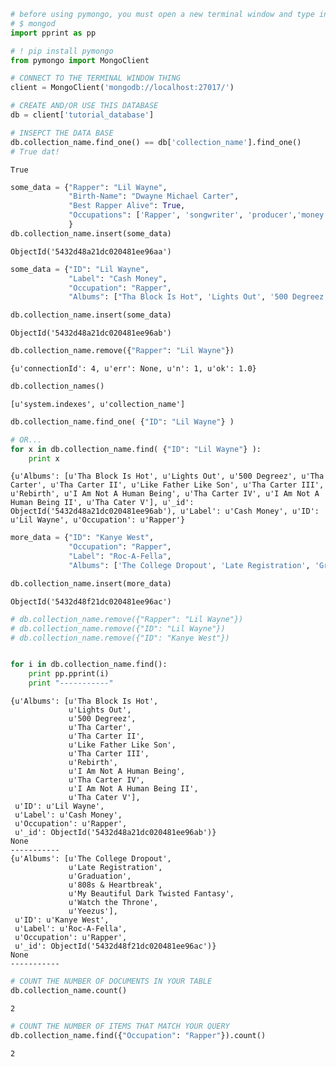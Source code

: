 

```python
# before using pymongo, you must open a new terminal window and type in 
# $ mongod
import pprint as pp
```


```python
# ! pip install pymongo
from pymongo import MongoClient

# CONNECT TO THE TERMINAL WINDOW THING
client = MongoClient('mongodb://localhost:27017/')

# CREATE AND/OR USE THIS DATABASE
db = client['tutorial_database']

# INSEPCT THE DATA BASE
db.collection_name.find_one() == db['collection_name'].find_one()
# True dat!
```




    True




```python
some_data = {"Rapper": "Lil Wayne",
             "Birth-Name": "Dwayne Michael Carter",
             "Best Rapper Alive": True,
             "Occupations": ['Rapper', 'songwriter', 'producer','money getter', 'player'] 
             } 
db.collection_name.insert(some_data)
```




    ObjectId('5432d48a21dc020481ee96aa')




```python
some_data = {"ID": "Lil Wayne",
             "Label": "Cash Money",
             "Occupation": "Rapper",
             "Albums": ["Tha Block Is Hot", 'Lights Out', '500 Degreez', 'Tha Carter', 'Tha Carter II', 'Like Father Like Son', 'Tha Carter III', 'Rebirth', 'I Am Not A Human Being', 'Tha Carter IV', 'I Am Not A Human Being II', 'Tha Cater V'] }

db.collection_name.insert(some_data)
```




    ObjectId('5432d48a21dc020481ee96ab')




```python
db.collection_name.remove({"Rapper": "Lil Wayne"})
```




    {u'connectionId': 4, u'err': None, u'n': 1, u'ok': 1.0}




```python
db.collection_names()
```




    [u'system.indexes', u'collection_name']




```python
db.collection_name.find_one( {"ID": "Lil Wayne"} )

# OR...
for x in db.collection_name.find( {"ID": "Lil Wayne"} ):
    print x
```

    {u'Albums': [u'Tha Block Is Hot', u'Lights Out', u'500 Degreez', u'Tha Carter', u'Tha Carter II', u'Like Father Like Son', u'Tha Carter III', u'Rebirth', u'I Am Not A Human Being', u'Tha Carter IV', u'I Am Not A Human Being II', u'Tha Cater V'], u'_id': ObjectId('5432d48a21dc020481ee96ab'), u'Label': u'Cash Money', u'ID': u'Lil Wayne', u'Occupation': u'Rapper'}



```python
more_data = {"ID": "Kanye West",
             "Occupation": "Rapper",
             "Label": "Roc-A-Fella",
             "Albums": ['The College Dropout', 'Late Registration', 'Graduation',  '808s & Heartbreak', 'My Beautiful Dark Twisted Fantasy', 'Watch the Throne', 'Yeezus'] }

db.collection_name.insert(more_data)
```




    ObjectId('5432d48f21dc020481ee96ac')




```python
# db.collection_name.remove({"Rapper": "Lil Wayne"})
# db.collection_name.remove({"ID": "Lil Wayne"})
# db.collection_name.remove({"ID": "Kanye West"})
```


```python

```


```python
for i in db.collection_name.find():
    print pp.pprint(i)
    print "-----------"
```

    {u'Albums': [u'Tha Block Is Hot',
                 u'Lights Out',
                 u'500 Degreez',
                 u'Tha Carter',
                 u'Tha Carter II',
                 u'Like Father Like Son',
                 u'Tha Carter III',
                 u'Rebirth',
                 u'I Am Not A Human Being',
                 u'Tha Carter IV',
                 u'I Am Not A Human Being II',
                 u'Tha Cater V'],
     u'ID': u'Lil Wayne',
     u'Label': u'Cash Money',
     u'Occupation': u'Rapper',
     u'_id': ObjectId('5432d48a21dc020481ee96ab')}
    None
    -----------
    {u'Albums': [u'The College Dropout',
                 u'Late Registration',
                 u'Graduation',
                 u'808s & Heartbreak',
                 u'My Beautiful Dark Twisted Fantasy',
                 u'Watch the Throne',
                 u'Yeezus'],
     u'ID': u'Kanye West',
     u'Label': u'Roc-A-Fella',
     u'Occupation': u'Rapper',
     u'_id': ObjectId('5432d48f21dc020481ee96ac')}
    None
    -----------



```python
# COUNT THE NUMBER OF DOCUMENTS IN YOUR TABLE
db.collection_name.count()
```




    2




```python
# COUNT THE NUMBER OF ITEMS THAT MATCH YOUR QUERY
db.collection_name.find({"Occupation": "Rapper"}).count()
```




    2


